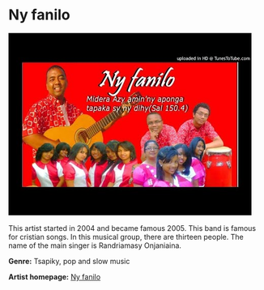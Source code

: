 # Ny fanilo

![Ny fanilo](ny-fanilo.jpg)

This artist started in 2004 and became famous 2005. This band is famous for cristian songs. In this musical group, there are thirteen people. The name of the main singer is Randriamasy Onjaniaina.


**Genre:** Tsapiky, pop and slow music

**Artist homepage:** [Ny fanilo](https://web.facebook.com/Fans-Club-Ny-Fanilo-805548572828172/)

